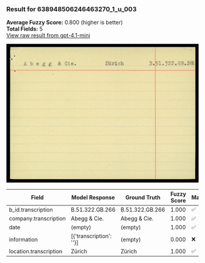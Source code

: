### Result for 638948506246463270_1_u_003
**Average Fuzzy Score:** 0.800 (higher is better)<br>
**Total Fields:** 5<br>
[View raw result from gpt-4.1-mini](https://github.com/RISE-UNIBAS/humanities_data_benchmark/blob/main/results/2025-10-24/T0307/request_T0307_638948506246463270_1_u_003.json)

<img src="https://github.com/RISE-UNIBAS/humanities_data_benchmark/blob/main/benchmarks/blacklist/images/638948506246463270_1_u_003.jpg?raw=true" alt="638948506246463270_1_u_003" width="600px">

| Field | Model Response | Ground Truth | Fuzzy Score | Match |
|-------|----------------|--------------|-------------|-------|
| b_id.transcription | B.51.322.GB.266 | B.51.322.GB.266 | 1.000 | ✅ |
| company.transcription | Abegg & Cie. | Abegg & Cie. | 1.000 | ✅ |
| date | (empty) | (empty) | 1.000 | ✅ |
| information | [{'transcription': ''}] | (empty) | 0.000 | ❌ |
| location.transcription | Zürich | Zürich | 1.000 | ✅ |
